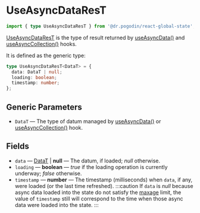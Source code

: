 # UseAsyncDataResT
```ts
import { type UseAsyncDataResT } from '@dr.pogodin/react-global-state';
```
[UseAsyncDataResT] is the type of result returned by [useAsyncData()]
and [useAsyncCollection()] hooks.

It is defined as the generic type:
```ts
type UseAsyncDataResT<DataT> = {
  data: DataT | null;
  loading: boolean;
  timestamp: number;
};
```

## Generic Parameters
[DataT]: #data-type
- `DataT` <a id="data-type" /> &mdash; The type of datum managed by
  [useAsyncData()] or [useAsyncCollection()] hook.

## Fields
- `data` &mdash; [DataT] | **null** &mdash; The datum, if loaded;
  _null_ otherwise.
- `loading` &mdash; **boolean** &mdash; _true_ if the loading operation is
  currently underway; _false_ otherwise.
- `timestamp` &mdash; **number** &mdash; The timestamp (milliseconds) when
  `data`, if any, were loaded (or the last time refreshed).
  :::caution
  If `data` is _null_ because async data loaded into the state do not satisfy
  the [maxage] limit, the value of `timestamp` still will correspond to the time
  when those async data were loaded into the state.
  :::

[useAsyncCollection()]: /docs/api/hooks/useasynccollection
[useAsyncData()]: /docs/api/hooks/useasyncdata
[UseAsyncDataResT]: #
[maxage]: /docs/api/types/use-async-data-options#maxage
